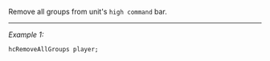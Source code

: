 Remove all groups from unit's `high command` bar.


---
*Example 1:*
```sqf
hcRemoveAllGroups player;
```